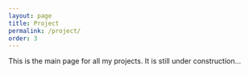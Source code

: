 ```yaml
---
layout: page
title: Project
permalink: /project/
order: 3
---
```


This is the main page for all my projects. It is still under construction...
